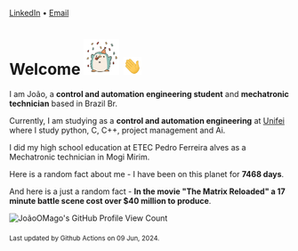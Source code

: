 [LinkedIn](https://www.linkedin.com/in/joão-pedro-gozzoli-b95641301/) &bull;
[Email](joaopedrogozzoli@gmail.com)

# Welcome <img src="happy.gif" height="64px" /> <img src="wave.gif" height="32px" />

I am João, a  **control and automation engineering student** and **mechatronic technician** based in Brazil Br.

Currently, I am studying as a **control and automation engineering** at [Unifei](https://unifei.edu.br) where I study python, C, C++, project management and Ai.

I did my high school education at ETEC Pedro Ferreira alves as a Mechatronic technician in Mogi Mirim.

Here is a random fact about me - I have been on this planet for **7468 days**.

And here is a just a random fact -  **In the movie "The Matrix Reloaded" a 17 minute battle scene cost over $40 million to produce**.

![JoãoOMago's GitHub Profile View Count](https://komarev.com/ghpvc/?username=JoaoOMago)

<sub>Last updated by Github Actions on 09 Jun, 2024.</sub>
